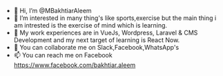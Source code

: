 - 👋 Hi, I’m @MBakhtiarAleem
- 👀 I’m interested in many thing's like sports,exercise but the main thing i am intrested is the exercise of mind which is learning.
- 🌱 My work experiences are in VueJs, Wordpress, Laravel & CMS Development and my next target of learning is React Now.
- 💞️ You can collaborate me on Slack,Facebook,WhatsApp's
- 📫 You can reach me on Facebook https://www.facebook.com/bakhtiar.aleem

<!---
MBakhtiarAleem/MBakhtiarAleem is a ✨ special ✨ repository because its `README.md` (this file) appears on your GitHub profile.
You can click the Preview link to take a look at your changes.
--->
